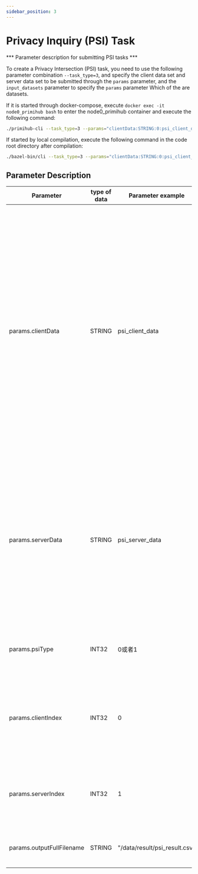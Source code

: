 ```yaml
---
sidebar_position: 3
---
```



# Privacy Inquiry (PSI) Task

*** Parameter description for submitting PSI tasks ***

To create a Privacy Intersection (PSI) task, you need to use the following parameter combination `--task_type=3`, and specify the client data set and server data set to be submitted through the `params` parameter, and the `input_datasets` parameter to specify the `params` parameter Which of the are datasets.

If it is started through docker-compose, execute `docker exec -it node0_primihub bash` to enter the node0_primihub container and execute the following command:

```bash
./primihub-cli --task_type=3 --params="clientData:STRING:0:psi_client_data,serverData:STRING:0:psi_server_data，clientIndex:INT32:0:0,serverIndex:INT32:0:1,psiType:INT32:0:0,outputFullFilename:STRING:0:/data/result/psi_result.csv" --input_datasets="clientData,serverData"
```

If started by local compilation, execute the following command in the code root directory after compilation:

```bash
./bazel-bin/cli --task_type=3 --params="clientData:STRING:0:psi_client_data,serverData:STRING:0:psi_server_data，clientIndex:INT32:0:0,serverIndex:INT32:0:1,psiType:INT32:0:0,outputFullFilename:STRING:0:/data/result/psi_result.csv" --input_datasets="clientData,serverData"
```
## Parameter Description

| Parameter| type of data | Parameter example | Parameter Description
| ---- | ---- | ---- | ---- |
| params.clientData | STRING | psi_client_data | The parameter value is the client data identifier of the PSI service, and the system scheduling node uses the identifier to find the worker node that registers the data, and sends the PSI task to the worker node. (Currently in the use case, the client data is registered in *node1*, the configuration file in the config directory is primihub_node1.yaml, add the data storage path, set the description of the data to "psi_client_data", as the data identifier. The identifier is determined by the user Independent settings, the parameter values in the request task are consistent with the values in the configuration file)|
| params.serverData | STRING | psi_server_data | The parameter value is the server data identifier of the PSI service. The system scheduling node uses this identifier to find the worker node that registered the data, and the psi client node will send a privacy handover request to this node. (In the use case, the data is registered to the node *node2*, and the data registration method is the same as the description of the *params.clientData* parameter description)|
| params.psiType | INT32 | 0或者1 | 0 indicates that the psi task is to find the intersection of data, and 1 indicates that the PSI task is to find the difference of the data.|
| params.clientIndex | INT32 | 0 | Indicates that the psi customer service terminal uses the column data of the customer service terminal data in tabular form for intersection, and the value range of this parameter [0, file maximum column-1]. |
| params.serverIndex | INT32 | 1 | Indicates that the PSI server uses the column data of the server data in tabular form for intersection, and the value range of this parameter [0, file maximum column-1]. |
| params.outputFullFilename | STRING | "/data/result/psi_result.csv" | Specify the file name of the PSI result save file and the absolute path of the file storage directory. |

